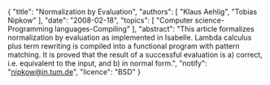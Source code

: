 {
    "title": "Normalization by Evaluation",
    "authors": [
        "Klaus Aehlig",
        "Tobias Nipkow"
    ],
    "date": "2008-02-18",
    "topics": [
        "Computer science-Programming languages-Compiling"
    ],
    "abstract": "This article formalizes normalization by evaluation as implemented in Isabelle. Lambda calculus plus term rewriting is compiled into a functional program with pattern matching. It is proved that the result of a successful evaluation is a) correct, i.e. equivalent to the input, and b) in normal form.",
    "notify": "nipkow@in.tum.de",
    "licence": "BSD"
}